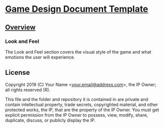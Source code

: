 # [Game Design Document Template](../readme.md)

## [Overview](./readme.md)

### Look and Feel

The Look and Feel section covers the visual style of the game and what emotions the user will experience.

## License

Copyright 2019 (C) Your Name <<your.email@address.com>>, the IP Owner; all rights reserved (R).

This file and the folder and repository it is contained in are private and contain intellectual property, trade secrets, copyrighted material, and other protected works, the IP, that are the property of the IP Owner. You must get explicit permission from the IP Owner to possess, view, modify, share, duplicate, discuss, or publicly display the IP.
